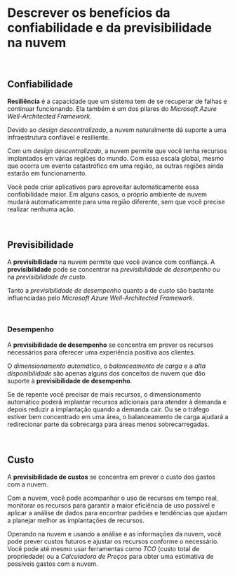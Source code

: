 # Descrever os benefícios da confiabilidade e da previsibilidade na nuvem

<br>

## Confiabilidade

**Resiliência** é a capacidade que um sistema tem de se recuperar de falhas e continuar funcionando. Ela também é um dos pilares do *Microsoft Azure Well-Architected Framework*.

Devido ao *design descentralizado*, a nuvem naturalmente dá suporte a uma infraestrutura confiável e resiliente. 

Com um *design descentralizado*, a nuvem permite que você tenha recursos implantados em várias regiões do mundo. Com essa escala global, mesmo que ocorra um evento catastrófico em uma região, as outras regiões ainda estarão em funcionamento.

Você pode criar aplicativos para aproveitar automaticamente essa confiabilidade maior. Em alguns casos, o próprio ambiente de nuvem mudará automaticamente para uma região diferente, sem que você precise realizar nenhuma ação. 

<br>

## Previsibilidade

A **previsibilidade** na nuvem permite que você avance com confiança. A **previsibilidade** pode se concentrar na *previsibilidade de desempenho* ou na *previsibilidade de custo*. 

Tanto a *previsibilidade de desempenho* quanto a de *custo* são bastante influenciadas pelo *Microsoft Azure Well-Architected Framework*. 

<br>

### Desempenho

A **previsibilidade de desempenho** se concentra em prever os recursos necessários para oferecer uma experiência positiva aos clientes.

O *dimensionamento automático*, o *balanceamento de carga* e a *alta disponibilidade* são apenas alguns dos conceitos de nuvem que dão suporte à **previsibilidade de desempenho**.

Se de repente você precisar de mais recursos, o dimensionamento automático poderá implantar recursos adicionais para atender à demanda e depois reduzir a implantação quando a demanda cair. Ou se o tráfego estiver bem concentrado em uma área, o balanceamento de carga ajudará a redirecionar parte da sobrecarga para áreas menos sobrecarregadas.

<br>

## Custo

A **previsibilidade de custos** se concentra em prever o custo dos gastos com a nuvem.

Com a nuvem, você pode acompanhar o uso de recursos em tempo real, monitorar os recursos para garantir a maior eficiência de uso possível e aplicar a análise de dados para encontrar padrões e tendências que ajudam a planejar melhor as implantações de recursos.

Operando na nuvem e usando a análise e as informações da nuvem, você pode prever custos futuros e ajustar os recursos conforme o necessário. Você pode até mesmo usar ferramentas como *TCO* (custo total de propriedade) ou a *Calculadora de Preços* para obter uma estimativa de possíveis gastos com a nuvem.

